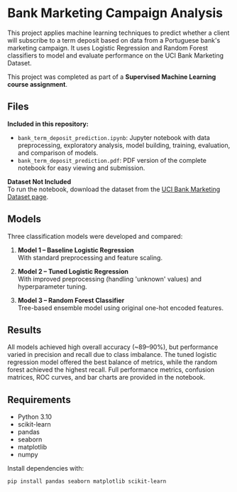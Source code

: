 # Bank Marketing Campaign Analysis

This project applies machine learning techniques to predict whether a client will subscribe to a term deposit based on data from a Portuguese bank's marketing campaign. It uses Logistic Regression and Random Forest classifiers to model and evaluate performance on the UCI Bank Marketing Dataset.

This project was completed as part of a **Supervised Machine Learning course assignment**.

## Files

**Included in this repository:**
- `bank_term_deposit_prediction.ipynb`: Jupyter notebook with data preprocessing, exploratory analysis, model building, training, evaluation, and comparison of models.
- `bank_term_deposit_prediction.pdf`: PDF version of the complete notebook for easy viewing and submission.

**Dataset Not Included**  
To run the notebook, download the dataset from the [UCI Bank Marketing Dataset page](https://archive.ics.uci.edu/ml/datasets/Bank+Marketing).

## Models

Three classification models were developed and compared:
1. **Model 1 – Baseline Logistic Regression**  
   With standard preprocessing and feature scaling.

2. **Model 2 – Tuned Logistic Regression**  
   With improved preprocessing (handling 'unknown' values) and hyperparameter tuning.

3. **Model 3 – Random Forest Classifier**  
   Tree-based ensemble model using original one-hot encoded features.

## Results

All models achieved high overall accuracy (~89–90%), but performance varied in precision and recall due to class imbalance. The tuned logistic regression model offered the best balance of metrics, while the random forest achieved the highest recall. Full performance metrics, confusion matrices, ROC curves, and bar charts are provided in the notebook.

## Requirements

- Python 3.10
- scikit-learn
- pandas
- seaborn
- matplotlib
- numpy

Install dependencies with:

```bash
pip install pandas seaborn matplotlib scikit-learn
